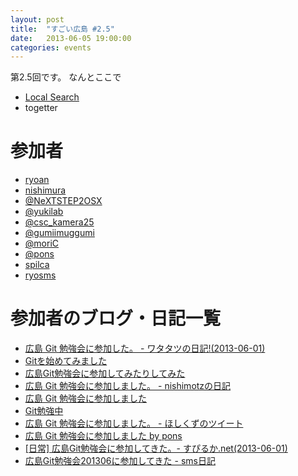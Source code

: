 ```yaml
---
layout: post
title:  "すごい広島 #2.5"
date:   2013-06-05 19:00:00
categories: events
---
```


第2.5回です。
なんとここで

* [Local Search](http://local.aguuu.com/events/15354)
* togetter

<!-- 概要 -->
# 参加者

* [ryoan](http://twitter.com/andydesukara)
* [nishimura](https://twitter.com/coelacanth/status/340703059736924161)
* [@NeXTSTEP2OSX](https://twitter.com/NeXTSTEP2OSX)
* [@yukilab](https://twitter.com/yukilab)
* [@csc_kamera25](https://twitter.com/csc_kamera25)
* [@gumiimuggumi](https://twitter.com/gumiimuggumi)
* [@moriC](https://twitter.com/CentBoss)
* [@pons](https://twitter.com/b211035)
* [spilca](https://twitter.com/spilca_)
* [ryosms](https://twitter.com/ryosms)

# 参加者のブログ・日記一覧

* [広島 Git 勉強会に参加した。 - ワタタツの日記!(2013-06-01)](http://kita.dyndns.org/diary/?date=20130601#p01)
* [Gitを始めてみました](http://twitter.com/andydesukara/status/340723714083663872)
* [広島Git勉強会に参加してみたりしてみた](http://blog.mori-theta.net/?p=60)
* [広島 Git 勉強会に参加しました。 - nishimotzの日記](http://d.nishimotz.com/archives/1470)
* [広島 Git 勉強会に参加しました](http://yukilab3.blog.fc2.com/blog-entry-19.html)
* [Git勉強中](https://twitter.com/csc_kamera25/status/340726863250997249/)
* [広島 Git 勉強会に参加しました。 - ほしくずのツイート](https://twitter.com/gumiimuggumi/status/340728822787870720)
* [広島 Git 勉強会に参加しました by pons](https://twitter.com/b211035/status/340717516022218752)
* [[日常] 広島Git勉強会に参加してきた。- すぴるか.net(2013-06-01)](http://www.spilca.net/2013/06/git.html)
* [広島Git勉強会201306に参加してきた - sms日記](http://blog.livedoor.jp/ryosms/archives/7152236.html)
